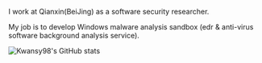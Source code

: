 I work at Qianxin(BeiJing) as a software security researcher.

My job is to develop Windows malware analysis sandbox (edr & anti-virus software background analysis service).

![Kwansy98's GitHub stats](https://github-readme-stats.vercel.app/api?username=Kwansy98&show_icons=true&theme=transparent)



